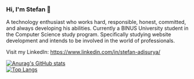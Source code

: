 ### Hi, I'm Stefan 👋

A technology enthusiast who works hard, responsible, honest, committed, and always developing his abilities. Currently a BINUS University student in the Computer Science study program. Specifically studying website development and intends to be involved in the world of professionals.

Visit my LinkedIn: https://www.linkedin.com/in/stefan-adisurya/

[![Anurag's GitHub stats](https://github-readme-stats.vercel.app/api?username=stefanadisurya&show_icons=true&theme=tokyonight)](https://github.com/stefanadisurya)
<br>
[![Top Langs](https://github-readme-stats.vercel.app/api/top-langs/?username=stefanadisurya&show_icons=true&theme=tokyonight)](https://github.com/stefanadisurya)
